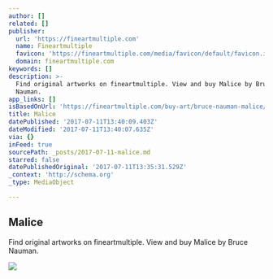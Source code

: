 ```yaml
---
author: []
related: []
publisher:
  url: 'https://fineartmultiple.com'
  name: Fineartmultiple
  favicon: 'https://fineartmultiple.com/media/favicon/default/favicon.ico'
  domain: fineartmultiple.com
keywords: []
description: >-
  Find original artworks on fineartmultiple. View and buy Malice by Bruce
  Nauman.
app_links: []
isBasedOnUrl: 'https://fineartmultiple.com/buy-art/bruce-nauman-malice/'
title: Malice
datePublished: '2017-07-11T13:40:09.403Z'
dateModified: '2017-07-11T13:40:07.635Z'
via: {}
inFeed: true
sourcePath: _posts/2017-07-11-malice.md
starred: false
datePublishedOriginal: '2017-07-11T13:35:31.529Z'
_context: 'http://schema.org'
_type: MediaObject

---
```

<article style=""><h1>Malice</h1><p>Find original artworks on fineartmultiple. View and buy Malice by Bruce Nauman.</p><img src="https://fineartmultiple.com/media/product/fb4/malice-bna-44-1443103913-75-a4c.JPG" /></article>
